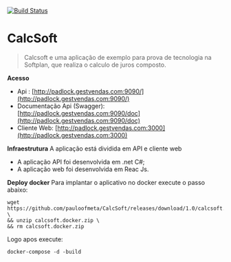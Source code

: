 [![Build Status](https://travis-ci.org/pauloofmeta/CalcSoft.svg?branch=master)](https://travis-ci.org/pauloofmeta/CalcSoft)

# CalcSoft
> Calcsoft e uma aplicação de exemplo para prova de tecnologia na Softplan, que realiza o calculo de juros composto.

**Acesso**

 - Api : [http://padlock.gestvendas.com:9090/](http://padlock.gestvendas.com:9090/)
 - Documentação Api (Swagger): [http://padlock.gestvendas.com:9090/doc](http://padlock.gestvendas.com:9090/doc)
 - Cliente Web: [http://padlock.gestvendas.com:3000](http://padlock.gestvendas.com:3000)

**Infraestrutura**
A aplicação está dividida em API e cliente web

 - A aplicação API foi desenvolvida em .net C#;
 - A aplicação web foi desenvolvida em Reac Js.

**Deploy docker**
Para implantar o aplicativo no docker execute o passo abaixo:

    wget https://github.com/pauloofmeta/CalcSoft/releases/download/1.0/calcsoft.docker.zip \
	&& unzip calcsoft.docker.zip \
	&& rm calcsoft.docker.zip
Logo apos execute:

    docker-compose -d -build


